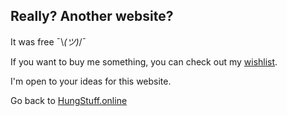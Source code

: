 ## Really? Another website?

It was free ¯\\_(ツ)_/¯ 

If you want to buy me something, you can check out my [wishlist](https://elhungus.notion.site/Wishlist-11e3757523fe80eaa3b9c4b8deec0bdc?pvs=4).

I'm open to your ideas for this website.

Go back to [HungStuff.online](www.hungstuff.online)
